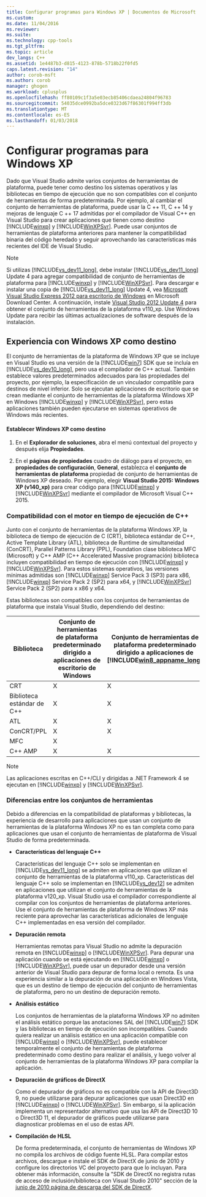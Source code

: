 ```yaml
---
title: Configurar programas para Windows XP | Documentos de Microsoft
ms.custom: 
ms.date: 11/04/2016
ms.reviewer: 
ms.suite: 
ms.technology: cpp-tools
ms.tgt_pltfrm: 
ms.topic: article
dev_langs: C++
ms.assetid: 1e4487b3-d815-4123-878b-5718b22f0fd5
caps.latest.revision: "14"
author: corob-msft
ms.author: corob
manager: ghogen
ms.workload: cplusplus
ms.openlocfilehash: ff80109c1f3a5e03ecb85406cdaea24804f96783
ms.sourcegitcommit: 54035dce0992ba5dce0323d67f86301f994ff3db
ms.translationtype: MT
ms.contentlocale: es-ES
ms.lasthandoff: 01/03/2018
---
```

# <a name="configuring-programs-for-windows-xp"></a>Configurar programas para Windows XP
Dado que Visual Studio admite varios conjuntos de herramientas de plataforma, puede tener como destino los sistemas operativos y las bibliotecas en tiempo de ejecución que no son compatibles con el conjunto de herramientas de forma predeterminada. Por ejemplo, al cambiar el conjunto de herramientas de plataforma, puede usar la C ++ 11, C ++ 14 y mejoras de lenguaje C ++ 17 admitidas por el compilador de Visual C++ en Visual Studio para crear aplicaciones que tienen como destino [!INCLUDE[winxp](../build/includes/winxp_md.md)] y [!INCLUDE[WinXPSvr](../build/includes/winxpsvr_md.md)]. Puede usar conjuntos de herramientas de plataforma anteriores para mantener la compatibilidad binaria del código heredado y seguir aprovechando las características más recientes del IDE de Visual Studio.  
  
> [!NOTE]
>  Si utilizas [!INCLUDE[vs_dev11_long](../build/includes/vs_dev11_long_md.md)], debe instalar [!INCLUDE[vs_dev11_long](../build/includes/vs_dev11_long_md.md)] Update 4 para agregar compatibilidad de conjunto de herramientas de plataforma para [!INCLUDE[winxp](../build/includes/winxp_md.md)] y [!INCLUDE[WinXPSvr](../build/includes/winxpsvr_md.md)]. Para descargar e instalar una copia de [!INCLUDE[vs_dev11_long](../build/includes/vs_dev11_long_md.md)] Update 4, vea [Microsoft Visual Studio Express 2012 para escritorio de Windows](http://go.microsoft.com/fwlink/p/?linkid=265464) en Microsoft Download Center. A continuación, instale [Visual Studio 2012 Update 4](http://go.microsoft.com/fwlink/p/?linkid=335900) para obtener el conjunto de herramientas de la plataforma v110_xp. Use Windows Update para recibir las últimas actualizaciones de software después de la instalación.  
  
## <a name="windows-xp-targeting-experience"></a>Experiencia con Windows XP como destino  
 El conjunto de herramientas de la plataforma de Windows XP que se incluye en Visual Studio es una versión de la [!INCLUDE[win7](../build/includes/win7_md.md)] SDK que se incluía en [!INCLUDE[vs_dev10_long](../build/includes/vs_dev10_long_md.md)], pero usa el compilador de C++ actual. También establece valores predeterminados adecuados para las propiedades del proyecto, por ejemplo, la especificación de un vinculador compatible para destinos de nivel inferior. Solo se ejecutan aplicaciones de escritorio que se crean mediante el conjunto de herramientas de la plataforma Windows XP en Windows [!INCLUDE[winxp](../build/includes/winxp_md.md)] y [!INCLUDE[WinXPSvr](../build/includes/winxpsvr_md.md)], pero estas aplicaciones también pueden ejecutarse en sistemas operativos de Windows más recientes.  
  
#### <a name="to-target-windows-xp"></a>Establecer Windows XP como destino  
  
1.  En el **Explorador de soluciones**, abra el menú contextual del proyecto y después elija **Propiedades**.  
  
2.  En el **páginas de propiedades** cuadro de diálogo para el proyecto, en **propiedades de configuración**, **General**, establezca el **conjunto de herramientas de plataforma** propiedad de conjunto de herramientas de Windows XP deseado. Por ejemplo, elegir **Visual Studio 2015: Windows XP (v140_xp)** para crear código para [!INCLUDE[winxp](../build/includes/winxp_md.md)] y [!INCLUDE[WinXPSvr](../build/includes/winxpsvr_md.md)] mediante el compilador de Microsoft Visual C++ 2015.  
  
### <a name="c-runtime-support"></a>Compatibilidad con el motor en tiempo de ejecución de C++  
 Junto con el conjunto de herramientas de la plataforma Windows XP, la biblioteca de tiempo de ejecución de C (CRT), biblioteca estándar de C++, Active Template Library (ATL), biblioteca de Runtime de simultaneidad (ConCRT), Parallel Patterns Library (PPL), Foundation clase biblioteca MFC (Microsoft) y C++ AMP (C++ Accelerated Massive programación) biblioteca incluyen compatibilidad en tiempo de ejecución con [!INCLUDE[winxp](../build/includes/winxp_md.md)] y [!INCLUDE[WinXPSvr](../build/includes/winxpsvr_md.md)]. Para estos sistemas operativos, las versiones mínimas admitidas son [!INCLUDE[winxp](../build/includes/winxp_md.md)] Service Pack 3 (SP3) para x86, [!INCLUDE[winxp](../build/includes/winxp_md.md)] Service Pack 2 (SP2) para x64, y [!INCLUDE[WinXPSvr](../build/includes/winxpsvr_md.md)] Service Pack 2 (SP2) para x x86 y x64.  
  
 Estas bibliotecas son compatibles con los conjuntos de herramientas de plataforma que instala Visual Studio, dependiendo del destino:  
  
|Biblioteca|Conjunto de herramientas de plataforma predeterminado dirigido a aplicaciones de escritorio de Windows|Conjunto de herramientas de plataforma predeterminado dirigido a aplicaciones de [!INCLUDE[win8_appname_long](../build/includes/win8_appname_long_md.md)]|Conjunto de herramientas de la plataforma Windows XP dirigido a [!INCLUDE[winxp](../build/includes/winxp_md.md)] y [!INCLUDE[WinXPSvr](../build/includes/winxpsvr_md.md)]|  
|-------------|-------------------------------------------------------------|---------------------------------------------------------------------------------------------------------------|-----------------------------------------------------------------------------------------------------------------------------------------------------------|  
|CRT|X|X|X|  
|Biblioteca estándar de C++|X|X|X|  
|ATL|X|X|X|  
|ConCRT/PPL|X|X|X|  
|MFC|X||X|  
|C++ AMP|X|X||  
  
> [!NOTE]
>  Las aplicaciones escritas en C++/CLI y dirigidas a .NET Framework 4 se ejecutan en [!INCLUDE[winxp](../build/includes/winxp_md.md)] y [!INCLUDE[WinXPSvr](../build/includes/winxpsvr_md.md)].  
  
### <a name="differences-between-the-toolsets"></a>Diferencias entre los conjuntos de herramientas  
 Debido a diferencias en la compatibilidad de plataformas y bibliotecas, la experiencia de desarrollo para aplicaciones que usan un conjunto de herramientas de la plataforma Windows XP no es tan completa como para aplicaciones que usan el conjunto de herramientas de plataforma de Visual Studio de forma predeterminada.  
  
-   **Características del lenguaje C++**  
  
     Características del lenguaje C++ solo se implementan en [!INCLUDE[vs_dev11_long](../build/includes/vs_dev11_long_md.md)] se admiten en aplicaciones que utilizan el conjunto de herramientas de la plataforma v110_xp. Características del lenguaje C++ solo se implementan en [!INCLUDE[vs_dev12](../atl-mfc-shared/includes/vs_dev12_md.md)] se admiten en aplicaciones que utilizan el conjunto de herramientas de la plataforma v120_xp. Visual Studio usa el compilador correspondiente al compilar con los conjuntos de herramientas de plataforma anteriores. Use el conjunto de herramientas de plataforma de Windows XP más reciente para aprovechar las características adicionales de lenguaje C++ implementadas en esa versión del compilador.  
  
-   **Depuración remota**  
  
     Herramientas remotas para Visual Studio no admite la depuración remota en [!INCLUDE[winxp](../build/includes/winxp_md.md)] o [!INCLUDE[WinXPSvr](../build/includes/winxpsvr_md.md)]. Para depurar una aplicación cuando se está ejecutando en [!INCLUDE[winxp](../build/includes/winxp_md.md)] o [!INCLUDE[WinXPSvr](../build/includes/winxpsvr_md.md)], puede usar un depurador desde una versión anterior de Visual Studio para depurar de forma local o remota. Es una experiencia similar a la depuración de una aplicación en Windows Vista, que es un destino de tiempo de ejecución del conjunto de herramientas de plataforma, pero no un destino de depuración remoto.  
  
-   **Análisis estático**  
  
     Los conjuntos de herramientas de la plataforma Windows XP no admiten el análisis estático porque las anotaciones SAL del [!INCLUDE[win7](../build/includes/win7_md.md)] SDK y las bibliotecas en tiempo de ejecución son incompatibles. Cuando quiera realizar un análisis estático en una aplicación compatible con [!INCLUDE[winxp](../build/includes/winxp_md.md)] o [!INCLUDE[WinXPSvr](../build/includes/winxpsvr_md.md)], puede establecer temporalmente el conjunto de herramientas de plataforma predeterminado como destino para realizar el análisis, y luego volver al conjunto de herramientas de la plataforma Windows XP para compilar la aplicación.  
  
-   **Depuración de gráficos de DirectX**  
  
     Como el depurador de gráficos no es compatible con la API de Direct3D 9, no puede utilizarse para depurar aplicaciones que usan Direct3D en [!INCLUDE[winxp](../build/includes/winxp_md.md)] o [!INCLUDE[WinXPSvr](../build/includes/winxpsvr_md.md)]. Sin embargo, si la aplicación implementa un representador alternativo que usa las API de Direct3D 10 o Direct3D 11, el depurador de gráficos puede utilizarse para diagnosticar problemas en el uso de estas API.  
  
-   **Compilación de HLSL**  
  
     De forma predeterminada, el conjunto de herramientas de Windows XP no compila los archivos de código fuente HLSL. Para compilar estos archivos, descargue e instale el SDK de DirectX de junio de 2010 y configure los directorios VC del proyecto para que lo incluyan. Para obtener más información, consulte la "SDK de DirectX no registra rutas de acceso de inclusión/biblioteca con Visual Studio 2010" sección de la [junio de 2010 página de descarga del SDK de DirectX](http://www.microsoft.com/download/details.aspx?displaylang=en&id=6812).